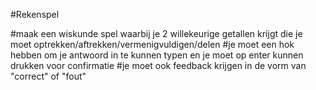 #Rekenspel

#maak een wiskunde spel waarbij je 2 willekeurige getallen krijgt die je moet optrekken/aftrekken/vermenigvuldigen/delen
#je moet een hok hebben om je antwoord in te kunnen typen en je moet op enter kunnen drukken voor confirmatie
#je moet ook feedback krijgen in de vorm van "correct" of "fout"
